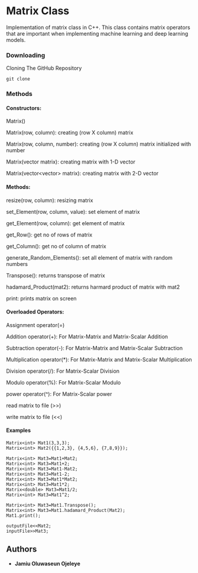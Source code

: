 # Matrix Class

Implementation of matrix class in C++. This class contains matrix operators that are important when implementing machine learning and deep learning models.

### Downloading
Cloning The GitHub Repository

```
git clone 
```
### Methods

#### Constructors:
Matrix()

Matrix(row, column): creating (row X column) matrix

Matrix(row, column, number): creating (row X column) matrix initialized with number

Matrix(vector<T> matrix): creating matrix with 1-D vector

Matrix(vector<vector<T>> matrix): creating matrix with 2-D vector

#### Methods:

resize(row, column): resizing matrix

set_Element(row, column, value): set element of matrix

get_Element(row, column): get element of matrix 

get_Row(): get no of rows of matrix

get_Column(): get no of column of matrix

generate_Random_Elements(): set all element of matrix with random numbers

Transpose(): returns transpose of matrix

hadamard_Product(mat2):	returns harmard product of matrix with mat2

print: prints matrix on screen

#### Overloaded Operators:

Assignment operator(=)

Addition operator(+): For Matrix-Matrix and Matrix-Scalar Addition

Subtraction operator(-): For Matrix-Matrix and Matrix-Scalar Subtraction

Multiplication operator(*): For Matrix-Matrix and Matrix-Scalar Multiplication

Division operator(/): For Matrix-Scalar Division

Modulo operator(%): For Matrix-Scalar Modulo

power operator(^): For Matrix-Scalar power

read matrix to file (>>)

write matrix to file (<<)

#### Examples
```
Matrix<int> Mat1(3,3,3);
Matrix<int> Mat2({{1,2,3}, {4,5,6}, {7,8,9}});

Matrix<int> Mat3=Mat1+Mat2;
Matrix<int> Mat3=Mat1+2;
Matrix<int> Mat3=Mat1-Mat2;
Matrix<int> Mat3=Mat1-2;
Matrix<int> Mat3=Mat1*Mat2;
Matrix<int> Mat3=Mat1*2;
Matrix<double> Mat3=Mat1/2;
Matrix<int> Mat3=Mat1^2;

Matrix<int> Mat3=Mat1.Transpose();
Matrix<int> Mat3=Mat1.hadamard_Product(Mat2);
Mat1.print();

outputFile<<Mat2;
inputFile>>Mat3;
```

## Authors
* **Jamiu Oluwaseun Ojeleye** 
